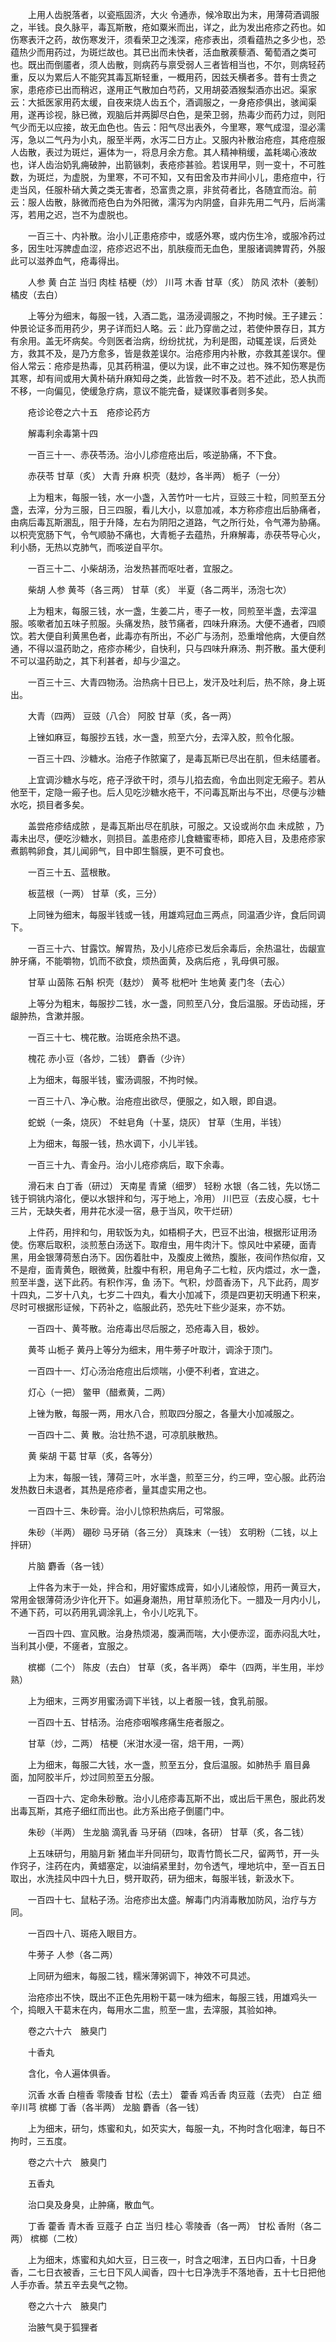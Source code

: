 <!-- { "loadSidebar": true } -->
　　上用人齿脱落者，以瓷瓶固济，大火 令通赤，候冷取出为末，用薄荷酒调服之，半钱。良久脉平，毒瓦斯散，疮如粟米而出，详之，此为发出疮疹之药也。如伤寒表汗之药，故伤寒发汗，须看荣卫之浅深，疮疹表出，须看蕴热之多少也，恐蕴热少而用药过，为斑烂故也。其已出而未快者，活血散蒺藜酒、葡萄酒之类可也。既出而倒靥者，须人齿散，则病药与禀受弱人三者皆相当也，不尔，则病轻药重，反以为累后人不能究其毒瓦斯轻重，一概用药，因兹夭横者多。昔有士贵之家，患疮疹已出而稍迟，遂用正气散加白芍药，又用胡荽酒猴梨酒亦出迟。渠家云：大抵医家用药太缓，自夜来烧人齿五个，酒调服之，一身疮疹俱出，骇闻渠用，遂再诊视，脉已微，观脑后并两脚尽白色，是荣卫弱，热毒少而药力过，则阳气少而无以应接，故无血色也。告云：阳气尽出表外，今里寒，寒气成湿，湿必濡泻，急以二气丹为小丸，服至半两，水泻二日方止。又服内补散治疮痘，其疮痘服人齿散，表过为斑烂，遍体为一，将息月余方愈。其人精神稍缓，盖耗竭心液故也，详人齿治奶乳痈破肿，出箭镞刺，表疮疹甚验。若误用早，则一变十，不可胜数，为斑烂，为虚脱，为里寒，不可不知，又有田舍及市井间小儿，患疮痘中，行走当风，任服朴硝大黄之类无害者，恐富贵之禀，非贫荷者比，各随宜而治。前云：服人齿散，脉微而疮色白为外阳微，濡泻为内阴盛，自非先用二气丹，后尚濡泻，若用之迟，岂不为虚脱也。

　　一百三十、内补散。治小儿正患疮疹中，或感外寒，或内伤生冷，或服冷药过多，因生吐泻脾虚血涩，疮疹迟迟不出，肌肤瘦而无血色，里服诸调脾胃药，外服此可以滋养血气，疮毒得出。

　　人参 黄 白芷 当归 肉桂 桔梗（炒） 川芎 木香 甘草（炙） 防风 浓朴（姜制） 橘皮（去白）

　　上等分为细末，每服一钱，入酒二匙，温汤浸调服之，不拘时候。王子建云：仲景论证多而用药少，男子详而妇人略。云：此乃穿凿之过，若使仲景存日，其方有余用。盖无坏病矣。今则医者治病，纷纷扰扰，为利是图，动辄差误，后贤处方，救其不及，是乃方愈多，皆是救差误尔。治疮疹用内补散，亦救其差误尔。俚俗人常云：疮疹是热毒，见其药稍温，便以为误，此不审之过也。殊不知伤寒是伤其寒，却有间或用大黄朴硝升麻知母之类，此皆救一时不及。若不述此，恐人执而不移，一向偏见，使缓急疗病，意议不能完备，疑谋败事者则多矣。

　　疮诊论卷之六十五　疮疹论药方

　　解毒利余毒第十四

　　一百三十一、赤茯苓汤。治小儿疹痘疮出后，咳逆胁痛，不下食。

　　赤茯苓 甘草（炙） 大青 升麻 枳壳（麸炒，各半两） 栀子（一分）

　　上为粗末，每服一钱，水一小盏，入苦竹叶一七片，豆豉三十粒，同煎至五分盏，去滓，分为三服，日三四服，看儿大小，以意加减，本方称疹痘出后胁痛者，由病后毒瓦斯溷乱，阻于升降，左右为阴阳之道路，气之所行处，令气滞为胁痛。以枳壳宽肠下气，令气顺胁不痛也，大青栀子去蕴热，升麻解毒，赤茯苓导心火，利小肠，无热以克肺气，而咳逆自平尔。

　　一百三十二、小柴胡汤，治发热甚而呕吐者，宜服之。

　　柴胡 人参 黄芩（各三两） 甘草（炙） 半夏（各二两半，汤泡七次）

　　上为粗末，每服三钱，水一盏，生姜二片，枣子一枚，同煎至半盏，去滓温服。咳嗽者加五味子煎服。头痛发热，肢节痛者，四味升麻汤。大便不通者，四顺饮。若大便自利黄黑色者，此毒亦有所出，不必广与汤剂，恐重增他病，大便自然通，不得以温药助之，疮疹亦稀少，自快利，只与四味升麻汤、荆芥散。虽大便利不可以温药助之，其下利甚者，却与少温之。

　　一百三十三、大青四物汤。治热病十日已上，发汗及吐利后，热不除，身上斑出。

　　大青（四两） 豆豉（八合） 阿胶 甘草（炙，各一两）

　　上锉如麻豆，每服抄五钱，水一盏，煎至六分，去滓入胶，煎令化服。

　　一百三十四、沙糖水。治疮子作脓窠了，是毒瓦斯已尽出在肌，但未结靥者。

　　上宜调沙糖水与吃，疮子浮欲干时，须与儿掐去痂，令血出则定无瘢子。若从他至干，定隐一瘢子也。后人见吃沙糖水疮干，不问毒瓦斯出与不出，尽便与沙糖水吃，损目者多矣。

　　盖尝疮疹结成脓 ，是毒瓦斯出尽在肌肤，可服之。又设或尚尔血 未成脓 ，乃毒未出尽，便吃沙糖水，则损目。盖患疮疹儿食糖蜜枣柿，即疮入目，及患疮疹家煮鹅鸭卵食，其儿闻卵气，目中即生翳膜，更不可食也。

　　一百三十五、蓝根散。

　　板蓝根（一两） 甘草（炙，三分）

　　上同锉为细末，每服半钱或一钱，用雄鸡冠血三两点，同温酒少许，食后同调下。

　　一百三十六、甘露饮。解胃热，及小儿疮疹已发后余毒后，余热温壮，齿龈宣肿牙痛，不能嚼物，饥而不欲食，烦热面黄，及病后疮 ，乳母俱可服。

　　甘草 山茵陈 石斛 枳壳（麸炒） 黄芩 枇杷叶 生地黄 麦门冬（去心）

　　上等分为粗末，每服抄二钱，水一盏，同煎至八分，食后温服。牙齿动摇，牙龈肿热，含漱并服。

　　一百三十七、槐花散。治斑疮余热不退。

　　槐花 赤小豆（各炒，二钱） 麝香（少许）

　　上为细末，每服半钱，蜜汤调服，不拘时候。

　　一百三十八、净心散。治疮痘出欲尽，便服之，如入眼，即自退。

　　蛇蜕（一条，烧灰） 不蛀皂角（十茎，烧灰） 甘草（生用，半钱）

　　上为细末，每服一钱，热水调下，小儿半钱。

　　一百三十九、青金丹。治小儿疮疹病后，取下余毒。

　　滑石末 白丁香（研过） 天南星 青黛（细罗） 轻粉 水银（各二钱，先以饧二钱于铜铫内溶化，便以水银拌和匀，泻于地上，冷用） 川巴豆（去皮心膜，七十三片，无缺失者，用井花水浸一宿，悬于当风，吹干烂研）

　　上件药，用拌和匀，用软饭为丸，如梧桐子大，巴豆不出油，根据形证用汤使。伤寒后取积，淡煎葱白汤送下。取疳虫，用牛肉汁下。惊风吐中紧硬，面青黑，用金银薄荷葱白汤下。因伤着肚中，及腹皮上微热，腹胀，夜间作热似疳，又不是疳，面青黄色，眼微黄，肚腹中有积，用皂角子二七粒，灰内煨过，水一盏，煎至半盏，送下此药。有积作泻，鱼 汤下。气积，炒茴香汤下，凡下此药，周岁十四丸，二岁十八丸，七岁二十四丸，看大小加减下，须是四更初天明通下积来，尽时可根据形证候，下药补之，临服此药，恐先吐下些少涎来，亦不妨。

　　一百四十、黄芩散。治疮毒出尽后服之，恐疮毒入目，极妙。

　　黄芩 山栀子 黄丹上等分为细末，用牛蒡子叶取汁，调涂于顶门。

　　一百四十一、灯心汤治疮痘出后烦喘，小便不利者，宜进之。

　　灯心（一把） 鳖甲（醋煮黄，二两）

　　上锉为散，每服一两，用水八合，煎取四分服之，各量大小加减服之。

　　一百四十二、黄 散。治壮热不退，可凉肌肤散热。

　　黄 柴胡 干葛 甘草（炙，各等分）

　　上为末，每服一钱，薄荷三叶，水半盏，煎至三分，约三呷，空心服。此药治发热数日未退者，其热是疮疹者，量其虚实用之也。

　　一百四十三、朱砂膏。治小儿惊积热病后，可常服。

　　朱砂（半两） 硼砂 马牙硝（各三分） 真珠末（一钱） 玄明粉（二钱，以上拌研）

　　片脑 麝香（各一钱）

　　上件各为末于一处，拌合和，用好蜜炼成膏，如小儿诸般惊，用药一黄豆大，常用金银薄荷汤少许化开下。如遍身潮热，用甘草煎汤化下。一腊及一月内小儿，不通下药，可以药用乳调涂乳上，令小儿吃乳下。

　　一百四十四、宣风散。治身热烦渴，腹满而喘，大小便赤涩，面赤闷乱大吐，当利其小便，不瘥者，宜服之。

　　槟榔（二个） 陈皮（去白） 甘草（炙，各半两） 牵牛（四两，半生用，半炒熟）

　　上为细末，三两岁用蜜汤调下半钱，以上者服一钱，食乳前服。

　　一百四十五、甘桔汤。治疮疹咽喉疼痛生疮者服之。

　　甘草（炒，二两） 桔梗（米泔水浸一宿，焙干用，一两）

　　上为细末，每服二大钱，水一盏，煎至五分，食后温服。如肺热手 眉目鼻面，加阿胶半斤，炒过同煎至五分服。

　　一百四十六、定命朱砂散。治小儿疮疹毒瓦斯不出，或出后干黑色，服此药发出毒瓦斯，其疮子细红而出也。此方系出疮子倒靥门中。

　　朱砂（半两） 生龙脑 滴乳香 马牙硝（四味，各研） 甘草（炙，各二钱）

　　上五味研匀，用脑月新 猪血半升同研匀，取青竹筒长二尺，留两节，开一头作窍子，注药在内，黄蜡塞定，以油绢紧里封，勿令透气，埋地坑中，至一百五日取出，水洗挂风中四十九日，劈开取药，研为细末，每服半钱，新汲水下。

　　一百四十七、鼠粘子汤。治疮疹出太盛。解毒门内消毒散加防风，治疗与方同。

　　一百四十八、斑疮入眼目方。

　　牛蒡子 人参（各二两）

　　上同研为细末，每服二钱，糯米薄粥调下，神效不可具述。

　　治疮疹出不快，既出不正色先用粉干葛一味为细末，每服三钱，用雄鸡头一个，捣眼入干葛末在内，每用水二盅，煎至一盅，去滓服，其验如神。

　　卷之六十六　腋臭门

　　十香丸

　　含化，令人遍体俱香。

　　沉香 水香 白檀香 零陵香 甘松（去土） 藿香 鸡舌香 肉豆蔻（去壳） 白芷 细辛川芎 槟榔 丁香（各半两） 龙脑 麝香（各一钱）

　　上为细末，研匀，炼蜜和丸，如芡实大，每服一丸，不拘时含化咽津，每日不拘时，三五度。

　　卷之六十六　腋臭门

　　五香丸

　　治口臭及身臭，止肿痛，散血气。

　　丁香 藿香 青木香 豆蔻子 白芷 当归 桂心 零陵香（各一两） 甘松 香附（各二两） 槟榔（二枚）

　　上为细末，炼蜜和丸如大豆，日三夜一，时含之咽津，五日内口香，十日身香，二七日衣被香，三七日下风人闻香，四十七日净洗手不落地香，五十七日把他人手亦香。禁五辛去臭气之物。

　　卷之六十六　腋臭门

　　治腋气臭于狐狸者

